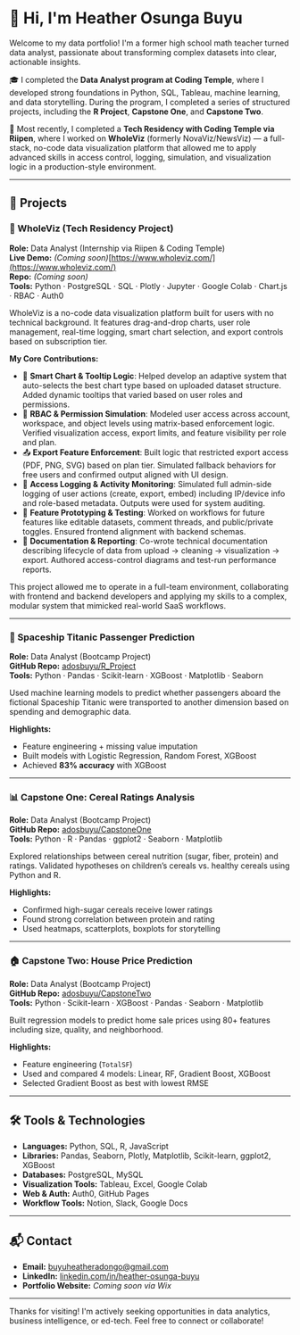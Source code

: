 # 👋 Hi, I'm Heather Osunga Buyu

Welcome to my data portfolio! I'm a former high school math teacher turned data analyst, passionate about transforming complex datasets into clear, actionable insights.

🎓 I completed the **Data Analyst program at Coding Temple**, where I developed strong foundations in Python, SQL, Tableau, machine learning, and data storytelling. During the program, I completed a series of structured projects, including the **R Project**, **Capstone One**, and **Capstone Two**.

💼 Most recently, I completed a **Tech Residency with Coding Temple via Riipen**, where I worked on **WholeViz** (formerly NovaViz/NewsViz) — a full-stack, no-code data visualization platform that allowed me to apply advanced skills in access control, logging, simulation, and visualization logic in a production-style environment.

---

## 🚀 Projects

### 🧠 WholeViz (Tech Residency Project)  
**Role:** Data Analyst (Internship via Riipen & Coding Temple)  
**Live Demo:** *(Coming soon)*[https://www.wholeviz.com/](https://www.wholeviz.com/)  
**Repo:** *(Coming soon)*  
**Tools:** Python · PostgreSQL · SQL · Plotly · Jupyter · Google Colab · Chart.js · RBAC · Auth0

WholeViz is a no-code data visualization platform built for users with no technical background. It features drag-and-drop charts, user role management, real-time logging, smart chart selection, and export controls based on subscription tier.

**My Core Contributions:**
- 🧠 **Smart Chart & Tooltip Logic**: Helped develop an adaptive system that auto-selects the best chart type based on uploaded dataset structure. Added dynamic tooltips that varied based on user roles and permissions.
- 🔐 **RBAC & Permission Simulation**: Modeled user access across account, workspace, and object levels using matrix-based enforcement logic. Verified visualization access, export limits, and feature visibility per role and plan.
- 📤 **Export Feature Enforcement**: Built logic that restricted export access (PDF, PNG, SVG) based on plan tier. Simulated fallback behaviors for free users and confirmed output aligned with UI design.
- 🧾 **Access Logging & Activity Monitoring**: Simulated full admin-side logging of user actions (create, export, embed) including IP/device info and role-based metadata. Outputs were used for system auditing.
- 🔄 **Feature Prototyping & Testing**: Worked on workflows for future features like editable datasets, comment threads, and public/private toggles. Ensured frontend alignment with backend schemas.
- 📝 **Documentation & Reporting**: Co-wrote technical documentation describing lifecycle of data from upload → cleaning → visualization → export. Authored access-control diagrams and test-run performance reports.

This project allowed me to operate in a full-team environment, collaborating with frontend and backend developers and applying my skills to a complex, modular system that mimicked real-world SaaS workflows.

---

### 🚀 Spaceship Titanic Passenger Prediction  
**Role:** Data Analyst (Bootcamp Project)  
**GitHub Repo:** [adosbuyu/R_Project](https://github.com/adosbuyu/R_Project)  
**Tools:** Python · Pandas · Scikit-learn · XGBoost · Matplotlib · Seaborn

Used machine learning models to predict whether passengers aboard the fictional Spaceship Titanic were transported to another dimension based on spending and demographic data.

**Highlights:**
- Feature engineering + missing value imputation
- Built models with Logistic Regression, Random Forest, XGBoost
- Achieved **83% accuracy** with XGBoost

---

### 📊 Capstone One: Cereal Ratings Analysis  
**Role:** Data Analyst (Bootcamp Project)  
**GitHub Repo:** [adosbuyu/CapstoneOne](https://github.com/adosbuyu/CapstoneOne)  
**Tools:** Python · R · Pandas · ggplot2 · Seaborn · Matplotlib

Explored relationships between cereal nutrition (sugar, fiber, protein) and ratings. Validated hypotheses on children’s cereals vs. healthy cereals using Python and R.

**Highlights:**
- Confirmed high-sugar cereals receive lower ratings
- Found strong correlation between protein and rating
- Used heatmaps, scatterplots, boxplots for storytelling

---

### 🏠 Capstone Two: House Price Prediction  
**Role:** Data Analyst (Bootcamp Project)  
**GitHub Repo:** [adosbuyu/CapstoneTwo](https://github.com/adosbuyu/CapstoneTwo)  
**Tools:** Python · Scikit-learn · XGBoost · Pandas · Seaborn · Matplotlib

Built regression models to predict home sale prices using 80+ features including size, quality, and neighborhood.

**Highlights:**
- Feature engineering (`TotalSF`)
- Used and compared 4 models: Linear, RF, Gradient Boost, XGBoost
- Selected Gradient Boost as best with lowest RMSE

---

## 🛠️ Tools & Technologies

- **Languages:** Python, SQL, R, JavaScript
- **Libraries:** Pandas, Seaborn, Plotly, Matplotlib, Scikit-learn, ggplot2, XGBoost
- **Databases:** PostgreSQL, MySQL
- **Visualization Tools:** Tableau, Excel, Google Colab
- **Web & Auth:** Auth0, GitHub Pages
- **Workflow Tools:** Notion, Slack, Google Docs

---

## 📬 Contact

- **Email:** buyuheatheradongo@gmail.com  
- **LinkedIn:** [linkedin.com/in/heather-osunga-buyu](https://www.linkedin.com/in/heather-osunga-buyu)  
- **Portfolio Website:** *Coming soon via Wix*
---

Thanks for visiting! I'm actively seeking opportunities in data analytics, business intelligence, or ed-tech. Feel free to connect or collaborate!
